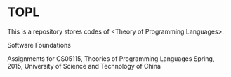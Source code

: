 # TOPL
This is a repository stores codes of &lt;Theory of Programming Languages>.

Software Foundations

Assignments for
CS05115, Theories of Programming Languages
Spring, 2015, University of Science and Technology of China
